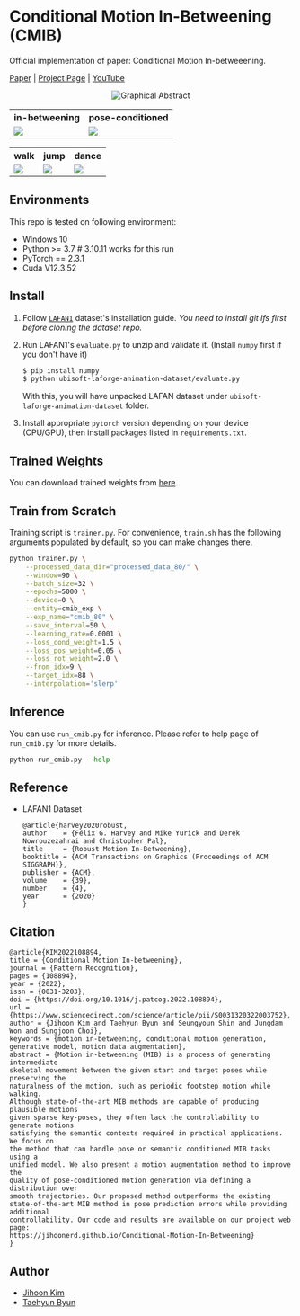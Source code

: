 # Conditional Motion In-Betweening (CMIB)

Official implementation of paper: Conditional Motion In-betweeening.

[Paper](https://www.sciencedirect.com/science/article/pii/S0031320322003752) | [Project Page](https://jihoonerd.github.io/Conditional-Motion-In-Betweening/) | [YouTube](https://youtu.be/XAELcHOREJ8)

<p align="center">
  <img src="assets/graphical_abstract.jpg" alt="Graphical Abstract"/>
</p>

<table>
  <tr>
    <th>in-betweening</th>
    <th>pose-conditioned</th>
  </tr>
  <tr>
    <td><img src="assets/ib.gif"/></td>
    <td><img src="assets/pc.gif"/></td>
  </tr>
</table>

<table>
  <tr>
    <th>walk</th>
    <th>jump</th>
    <th>dance</th>
  </tr>
  <tr>
    <td><img src="assets/walk.gif"/></td>
    <td><img src="assets/jump.gif"/></td>
    <td><img src="assets/dance.gif"/></td>
  </tr>
</table>

## Environments

This repo is tested on following environment:

* Windows 10
* Python >= 3.7 # 3.10.11 works for this run
* PyTorch == 2.3.1
* Cuda V12.3.52

## Install

1. Follow [`LAFAN1`](https://github.com/ubisoft/ubisoft-laforge-animation-dataset) dataset's installation guide.
   *You need to install git lfs first before cloning the dataset repo.*

2. Run LAFAN1's `evaluate.py` to unzip and validate it. (Install `numpy` first if you don't have it)
   ```bash
   $ pip install numpy
   $ python ubisoft-laforge-animation-dataset/evaluate.py 
   ```
   With this, you will have unpacked LAFAN dataset under `ubisoft-laforge-animation-dataset` folder.

3. Install appropriate `pytorch` version depending on your device (CPU/GPU),
   then install packages listed in `requirements.txt`.

## Trained Weights

You can download trained weights from [here](https://works.do/FCqKVjy).

## Train from Scratch

Training script is `trainer.py`. For convenience, `train.sh` has the following
arguments populated by default, so you can make changes there.

```bash
python trainer.py \
	--processed_data_dir="processed_data_80/" \
	--window=90 \
	--batch_size=32 \
	--epochs=5000 \
	--device=0 \
	--entity=cmib_exp \
	--exp_name="cmib_80" \
	--save_interval=50 \
	--learning_rate=0.0001 \
	--loss_cond_weight=1.5 \
	--loss_pos_weight=0.05 \
	--loss_rot_weight=2.0 \
	--from_idx=9 \
	--target_idx=88 \
	--interpolation='slerp'

```

## Inference

You can use `run_cmib.py` for inference. Please refer to help page of `run_cmib.py` for more details.

```python
python run_cmib.py --help
```

## Reference

* LAFAN1 Dataset
  ```
  @article{harvey2020robust,
  author    = {Félix G. Harvey and Mike Yurick and Derek Nowrouzezahrai and Christopher Pal},
  title     = {Robust Motion In-Betweening},
  booktitle = {ACM Transactions on Graphics (Proceedings of ACM SIGGRAPH)},
  publisher = {ACM}, 
  volume    = {39},
  number    = {4},
  year      = {2020}
  }
  ```

## Citation
```
@article{KIM2022108894,
title = {Conditional Motion In-betweening},
journal = {Pattern Recognition},
pages = {108894},
year = {2022},
issn = {0031-3203},
doi = {https://doi.org/10.1016/j.patcog.2022.108894},
url = {https://www.sciencedirect.com/science/article/pii/S0031320322003752},
author = {Jihoon Kim and Taehyun Byun and Seungyoun Shin and Jungdam Won and Sungjoon Choi},
keywords = {motion in-betweening, conditional motion generation, generative model, motion data augmentation},
abstract = {Motion in-betweening (MIB) is a process of generating intermediate
skeletal movement between the given start and target poses while preserving the
naturalness of the motion, such as periodic footstep motion while walking.
Although state-of-the-art MIB methods are capable of producing plausible motions
given sparse key-poses, they often lack the controllability to generate motions
satisfying the semantic contexts required in practical applications. We focus on
the method that can handle pose or semantic conditioned MIB tasks using a
unified model. We also present a motion augmentation method to improve the
quality of pose-conditioned motion generation via defining a distribution over
smooth trajectories. Our proposed method outperforms the existing
state-of-the-art MIB method in pose prediction errors while providing additional
controllability. Our code and results are available on our project web page:
https://jihoonerd.github.io/Conditional-Motion-In-Betweening}
}
```

## Author

* [Jihoon Kim](https://github.com/jihoonerd)
* [Taehyun Byun](https://github.com/childtoy)

